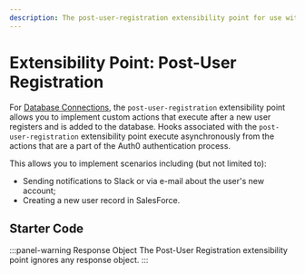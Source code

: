 ```yaml
---
description: The post-user-registration extensibility point for use with Auth0 Hooks
---
```


# Extensibility Point: Post-User Registration

For [Database Connections](/connections/database), the `post-user-registration` extensibility point allows you to implement custom actions that execute after a new user registers and is added to the database. Hooks associated with the `post-user-registration` extensibility point execute asynchronously from the actions that are a part of the Auth0 authentication process.

This allows you to implement scenarios including (but not limited to):

* Sending notifications to Slack or via e-mail about the user's new account;
* Creating a new user record in SalesForce.

## Starter Code

:::panel-warning Response Object
The Post-User Registration extensibility point ignores any response object.
:::
